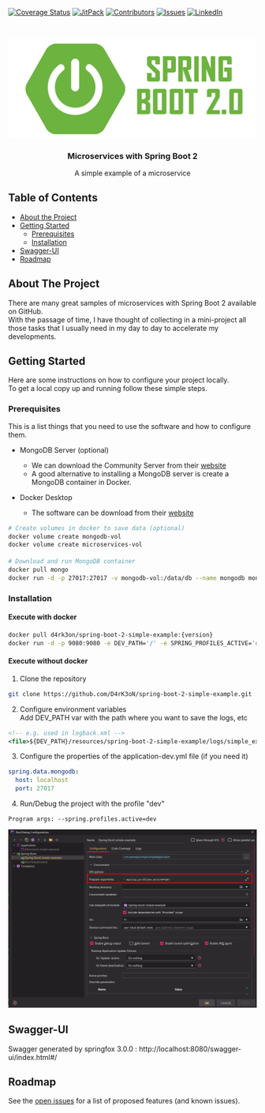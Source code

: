<!-- PROJECT SHIELDS -->
[![Coverage Status][coveralls-shield]][coveralls-url]
[![JitPack][jitpack-shield]][jitpack-url]
[![Contributors][contributors-shield]][contributors-url]
[![Issues][issues-shield]][issues-url]
[![LinkedIn][linkedin-shield]][linkedin-url]

<!-- LOGO -->
<br />
<p align="center">
  <a href="https://github.com/D4rK3oN/spring-boot-2-simple-example">
    <img src="images/spring-boot-2.png" alt="logo">
  </a>

  <h3 align="center">Microservices with Spring Boot 2</h3>

  <p align="center">
    A simple example of a microservice
  </p>
</p>

<!-- TABLE OF CONTENTS -->
## Table of Contents

* [About the Project](#about-the-project)
* [Getting Started](#getting-started)
  * [Prerequisites](#prerequisites)
  * [Installation](#installation)
* [Swagger-UI](#swagger-ui)
* [Roadmap](#roadmap)

<!-- ABOUT THE PROJECT -->
## About The Project

There are many great samples of microservices with Spring Boot 2 available on GitHub.
<br />
With the passage of time, I have thought of collecting in a mini-project all those tasks that I usually need in my day to day to accelerate my developments.

<!-- GETTING STARTED -->
## Getting Started

Here are some instructions on how to configure your project locally.
<br />
To get a local copy up and running follow these simple steps.

### Prerequisites

This is a list things that you need to use the software and how to configure them.
* MongoDB Server (optional)
    * We can download the Community Server from their [website](https://www.mongodb.com/download-center/community)
    * A good alternative to installing a MongoDB server is create a MongoDB container in Docker.

* Docker Desktop
    * The software can be download from their [website](https://www.docker.com/products/docker-desktop)
```sh
# Create volumes in docker to save data (optional)
docker volume create mongodb-vol
docker volume create microservices-vol

# Download and run MongoDB container
docker pull mongo
docker run -d -p 27017:27017 -v mongodb-vol:/data/db --name mongodb mongo
```

### Installation

#### Execute with docker
```sh
docker pull d4rk3on/spring-boot-2-simple-example:{version}
docker run -d -p 9080:9080 -e DEV_PATH='/' -e SPRING_PROFILES_ACTIVE='docker' -v microservices-vol:/resources --link mongodb --name spring-boot-example d4rk3on/spring-boot-2-simple-example:{version}
```

#### Execute without docker
1. Clone the repository
```sh
git clone https://github.com/D4rK3oN/spring-boot-2-simple-example.git
```

2. Configure environment variables  
Add DEV_PATH var with the path where you want to save the logs, etc
```xml
<!-- e.g. used in logback.xml -->
<file>${DEV_PATH}/resources/spring-boot-2-simple-example/logs/simple_example.log</file>
```

3. Configure the properties of the application-dev.yml file (if you need it)
```yml
spring.data.mongodb:
  host: localhost
  port: 27017
```

4. Run/Debug the project with the profile "dev"
```text
Program args: --spring.profiles.active=dev
```

<p align="center">
    <img width="600px" src="images/IntelliJ_run_debug_config.png" alt="run config">
</p>

<!-- SWAGGER UI -->
## Swagger-UI

Swagger generated by springfox 3.0.0 : http://localhost:8080/swagger-ui/index.html#/

<!-- ROADMAP -->
## Roadmap

See the [open issues](https://github.com/D4rK3oN/spring-boot-2-simple-example/issues) for a list of proposed features (and known issues).

<!-- MARKDOWN LINKS & IMAGES : https://www.markdownguide.org/basic-syntax/#reference-style-links -->
[coveralls-shield]: https://coveralls.io/repos/github/D4rK3oN/spring-boot-2-simple-example/badge.svg?branch=master
[coveralls-url]: https://coveralls.io/github/D4rK3oN/spring-boot-2-simple-example?branch=master
[jitpack-shield]: https://jitpack.io/v/D4rK3oN/lib-spring-boot-mvc.svg
[jitpack-url]: https://jitpack.io/#D4rK3oN/lib-spring-boot-mvc
[contributors-shield]: https://img.shields.io/github/contributors/D4rK3oN/spring-boot-2-simple-example.svg?style=flat-square
[contributors-url]: https://github.com/D4rK3oN/spring-boot-2-simple-example/graphs/contributors
[issues-shield]: https://img.shields.io/github/issues/D4rK3oN/spring-boot-2-simple-example.svg?style=flat-square
[issues-url]: https://github.com/D4rK3oN/spring-boot-2-simple-example/issues
[linkedin-shield]: https://img.shields.io/badge/-LinkedIn-black.svg?style=flat-square&logo=linkedin&colorB=555
[linkedin-url]: https://www.linkedin.com/in/javier-moreno-alvarez